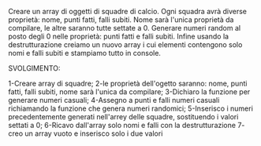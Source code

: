 Creare un array di oggetti di squadre di calcio.
Ogni squadra avrà diverse proprietà: nome, punti fatti, falli subiti.
Nome sarà l'unica proprietà da compilare, le altre saranno tutte settate a 0.
Generare numeri random al posto degli 0 nelle proprietà: punti fatti e falli subiti.
Infine usando la destrutturazione creiamo un nuovo array i cui elementi contengono solo nomi e falli subiti e stampiamo tutto in console.

SVOLGIMENTO:

1-Creare array di squadre;
2-le proprietà dell'ogetto saranno: nome, punti fatti, falli subiti, nome sarà l'unica da compilare;
3-Dichiaro la funzione per generare numeri casuali;
4-Assegno a punti e falli numeri casuali richiamando la funzione che genera numeri randomici;
5-Inserisco i numeri precedentemente generati nell'arrey delle squadre, sostituendo i valori settati a 0;
6-Ricavo dall'array solo nomi e falli con la destrutturazione
7- creo un array vuoto e inserisco solo i due valori